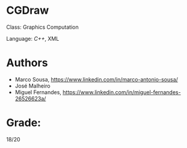 # CGDraw
Class: Graphics Computation

Language: *C++*, XML
# Authors

+ Marco Sousa, https://www.linkedin.com/in/marco-antonio-sousa/
+ José Malheiro
+ Miguel Fernandes, https://www.linkedin.com/in/miguel-fernandes-26526623a/

# Grade:
18/20
